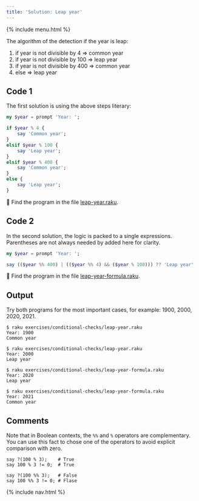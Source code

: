```yaml
---
title: 'Solution: Leap year'
---
```


{% include menu.html %}

The algorithm of the detection if the year is leap:

1. if year is not divisible by 4 => common year
1. if year is not divisible by 100 => leap year
1. if year is not divisible by 400 => common year
1. else => leap year

## Code 1

The first solution is using the above steps literary:

```raku
my $year = prompt 'Year: ';

if $year % 4 {
    say 'Common year';
}
elsif $year % 100 {
    say 'Leap year';
}
elsif $year % 400 {
    say 'Common year';
}
else {
    say 'Leap year';
}
```

🦋 Find the program in the file [leap-year.raku](https://github.com/ash/raku-course/blob/master/exercises/conditional-checks/leap-year.raku).

## Code 2

In the second solution, the logic is packed to a single expressions. Parentheses are not always needed by added here for clarity.

```raku
my $year = prompt 'Year: ';

say (($year %% 400) | (($year %% 4) && ($year % 100))) ?? 'Leap year' !! 'Common year';
```

🦋 Find the program in the file [leap-year-formula.raku](https://github.com/ash/raku-course/blob/master/exercises/conditional-checks/leap-year-formula.raku).

## Output

Try both programs for the most important cases, for example: 1900, 2000, 2020, 2021.

```console
$ raku exercises/conditional-checks/leap-year.raku
Year: 1900
Common year

$ raku exercises/conditional-checks/leap-year.raku
Year: 2000
Leap year
```

```console
$ raku exercises/conditional-checks/leap-year-formula.raku
Year: 2020
Leap year

$ raku exercises/conditional-checks/leap-year-formula.raku
Year: 2021
Common year
```

## Comments

Note that in Boolean contexts, the `%%` and `%` operators are complementary. You can use this fact to chose one of the operators to avoid explicit comparison with zero.

```
say ?(100 % 3);    # True
say 100 % 3 != 0;  # True

say ?(100 %% 3);   # False
say 100 %% 3 != 0; # Flase
```

{% include nav.html %}
